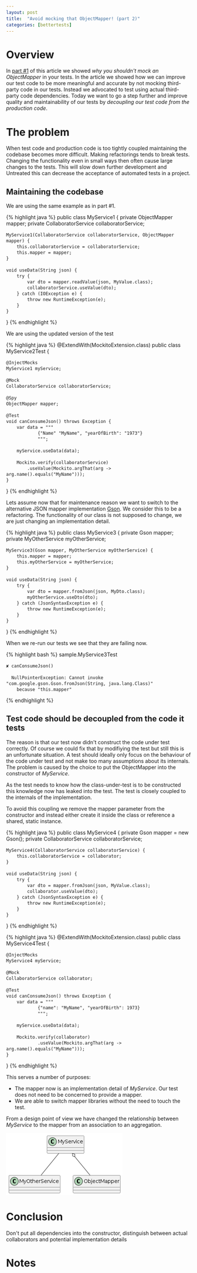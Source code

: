 ```yaml
---
layout: post
title:  "Avoid mocking that ObjectMapper! (part 2)"
categories: [bettertests]
---
```


# Overview

In [part #1][part-1] of this article we showed _why you shouldn't mock an ObjectMapper_ in your tests.
In the article we showed how we can improve our test code to be more meaningful and accurate by not
mocking third-party code in our tests. Instead we advocated to test using actual third-party code dependencies.
Today we want to go a step further and improve quality and maintainability of our tests by _decoupling 
our test code from the production code_.

# The problem

When test code and production code is too tightly coupled maintaining the codebase becomes more difficult.
Making refactorings tends to break tests. Changing the functionality even in small ways then often cause 
large changes to the tests. This will slow down further development and
Untreated this can decrease the acceptance of automated tests in a project.

## Maintaining the codebase

We are using the same example as in part #1.

{% highlight java %}
public class MyService1 {
    private ObjectMapper mapper;
    private CollaboratorService collaboratorService;

    MyService1(CollaboratorService collaboratorService, ObjectMapper mapper) {
        this.collaboratorService = collaboratorService;
        this.mapper = mapper;
    }

    void useData(String json) {
        try {
            var dto = mapper.readValue(json, MyValue.class);
            collaboratorService.useValue(dto);
        } catch (IOException e) {
            throw new RuntimeException(e);
        }
    }
}
{% endhighlight %}

We are using the updated version of the test

{% highlight java %}
@ExtendWith(MockitoExtension.class)
public class MyService2Test {

    @InjectMocks
    MyService1 myService;

    @Mock
    CollaboratorService collaboratorService;

    @Spy
    ObjectMapper mapper;

    @Test
    void canConsumeJson() throws Exception {
        var data = """
                {"Name" "MyName", "yearOfBirth": "1973"}
                """;

        myService.useData(data);

        Mockito.verify(collaboratorService)
            .useValue(Mockito.argThat(arg -> arg.name().equals("MyName")));
    }
}
{% endhighlight %}

Lets assume now that for maintenance reason we want to switch to the alternative JSON mapper implementation [Gson][gson].
We consider this to be a refactoring. The functionality of our class is not supposed to change, we are just changing
an implementation detail.

{% highlight java %}
public class MyService3 {
    private Gson mapper;
    private MyOtherService myOtherService;

    MyService3(Gson mapper, MyOtherService myOtherService) {
        this.mapper = mapper;
        this.myOtherService = myOtherService;
    }

    void useData(String json) {
        try {
            var dto = mapper.fromJson(json, MyDto.class);
            myOtherService.useDto(dto);
        } catch (JsonSyntaxException e) {
            throw new RuntimeException(e);
        }
    }
}
{% endhighlight %}

When we re-run our tests we see that they are failing now.

{% highlight bash %}
sample.MyService3Test

    ✘ canConsumeJson()

      NullPointerException: Cannot invoke "com.google.gson.Gson.fromJson(String, java.lang.Class)"
        because "this.mapper"
{% endhighlight %}

## Test code should be decoupled from the code it tests

The reason is that our test now didn't construct the code under test correctly.
Of course we could fix that by modifiying the test but still this is
an unfortunate situation. 
A test should ideally only focus on the behaviour of the code under test and not make too many assumptions about its internals.
The problem is caused by the choice to put the ObjectMapper into the constructor of _MyService_.

As the test needs to know how the class-under-test is to be constructed this knowledge now has leaked into the test.
The test is closely coupled to the internals of the implementation.

To avoid this coupling we remove the mapper parameter from the constructor and instead either create it inside the class
or reference a shared, static instance.

{% highlight java %}
public class MyService4 {
    private Gson mapper = new Gson();
    private CollaboratorService collaboratorService;

    MyService4(CollaboratorService collaboratorService) {
        this.collaboratorService = collaborator;
    }

    void useData(String json) {
        try {
            var dto = mapper.fromJson(json, MyValue.class);
            collaborator.useValue(dto);
        } catch (JsonSyntaxException e) {
            throw new RuntimeException(e);
        }
    }
}
{% endhighlight %}

{% highlight java %}
@ExtendWith(MockitoExtension.class)
public class MyService4Test {

    @InjectMocks
    MyService4 myService;

    @Mock
    CollaboratorService collaborator;

    @Test
    void canConsumeJson() throws Exception {
        var data = """
                {"name": "MyName", "yearOfBirth": 1973}
                """;

        myService.useData(data);

        Mockito.verify(collaborator)
                .useValue(Mockito.argThat(arg -> arg.name().equals("MyName")));
    }
}
{% endhighlight %}

This serves a number of purposes:
* The mapper now is an implementation detail of _MyService_. Our test does not need to be concerned to provide a mapper.
* We are able to switch mapper libraries without the need to touch the test. 

From a design point of view we have changed the relationship between _MyService_ to the mapper from an association to an aggregation.

![diagram](/assets/plantuml/testing_objectmapper_constructor/diagram.png)

# Conclusion

Don't put all dependencies into the constructor, distinguish between actual collaborators and potential implementation details

# Notes

[part-1]: /bettertests/2023/10/16/testing_objectmapper_mock.html
[test-contravariance]: https://blog.cleancoder.com/uncle-bob/2017/10/03/TestContravariance.html
[gson]: https://github.com/google/gson